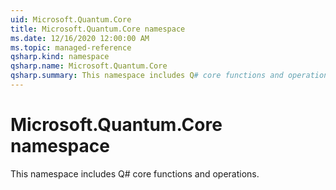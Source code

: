 ```yaml
---
uid: Microsoft.Quantum.Core
title: Microsoft.Quantum.Core namespace
ms.date: 12/16/2020 12:00:00 AM
ms.topic: managed-reference
qsharp.kind: namespace
qsharp.name: Microsoft.Quantum.Core
qsharp.summary: This namespace includes Q# core functions and operations.
---
```


# Microsoft.Quantum.Core namespace

This namespace includes Q# core functions and operations.

